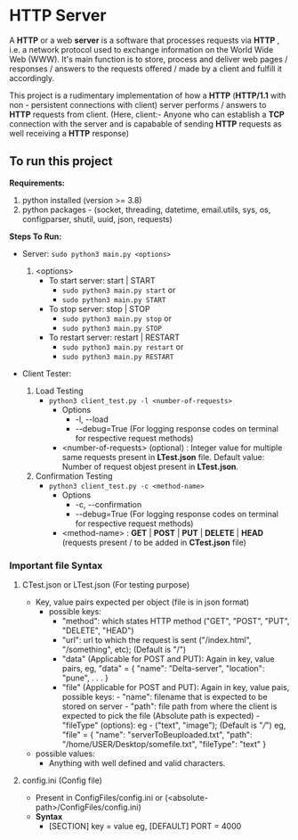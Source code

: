 # HTTP Server

A **HTTP** or a web **server** is a software that processes requests via **HTTP** , i.e. a network protocol used to exchange information on the World Wide Web (WWW). It's main function is to store, process and deliver web pages / responses / answers to the requests offered / made by a client and fulfill it accordingly.

This project is a rudimentary implementation of how a **HTTP** (**HTTP/1.1** with non - persistent connections with client) server performs / answers to **HTTP** requests from client.
(Here, client:- Anyone who can establish a **TCP** connection with the server and is capabable of sending **HTTP** requests as well receiving a **HTTP** response)

## To run this project

**Requirements:**

1. python installed (version >= 3.8)
2. python packages - (socket, threading, datetime, email.utils, sys, os, configparser, shutil, uuid, json, requests)

**Steps To Run:**

- Server:
  `sudo python3 main.py <options>`

  1. \<options>
     - To start server: start | START
       - `sudo python3 main.py start`
         or
       - `sudo python3 main.py START`
     - To stop server: stop | STOP
       - `sudo python3 main.py stop`
         or
       - `sudo python3 main.py STOP`
     - To restart server: restart | RESTART
       - `sudo python3 main.py restart`
         or
       - `sudo python3 main.py RESTART`

- Client Tester:
  1. Load Testing
     - `python3 client_test.py -l <number-of-requests>`
       - Options
         - -l, --load
         - --debug=True (For logging response codes on terminal for respective request methods)
       - \<number-of-requests> (optional) : Integer value for multiple same requests present in **LTest.json** file.
         Default value: Number of request objest present in **LTest.json**.
  2. Confirmation Testing
     - `python3 client_test.py -c <method-name>`
       - Options
         - -c, --confirmation
         - --debug=True (For logging response codes on terminal for respective request methods)
       - \<method-name> : **GET** | **POST** | **PUT** | **DELETE** | **HEAD** (requests present / to be added in **CTest.json** file)

### Important file Syntax

1. CTest.json or LTest.json (For testing purpose)

   - Key, value pairs expected per object (file is in json format)
     - possible keys:
       - "method": which states HTTP method ("GET", "POST", "PUT", "DELETE", "HEAD")
       - "url": url to which the request is sent ("/index.html", "/something", etc); (Default is "/")
       - "data" (Applicable for POST and PUT):
         Again in key, value pairs, eg,
         "data" = {
         "name": "Delta-server",
         "location": "pune",
         .
         .
         .
         }
       - "file" (Applicable for POST and PUT):
         Again in key, value pais, possible keys: - "name": filename that is expected to be stored on server - "path": file path from where the client is expected to pick the file (Absolute path is expected) - "fileType" (options): eg - ("text", "image"); (Default is "_/_")
         eg,
         "file" = {
         "name": "serverToBeuploaded.txt",
         "path": "/home/USER/Desktop/somefile.txt",
         "fileType": "text"
         }
   - possible values:
     - Anything with well defined and valid characters.

1. config.ini (Config file)
   - Present in ConfigFiles/config.ini or (\<absolute-path>/ConfigFiles/config.ini)
   - **Syntax**
     - \[SECTION]
       key = value
       eg,
       \[DEFAULT]
       PORT = 4000
